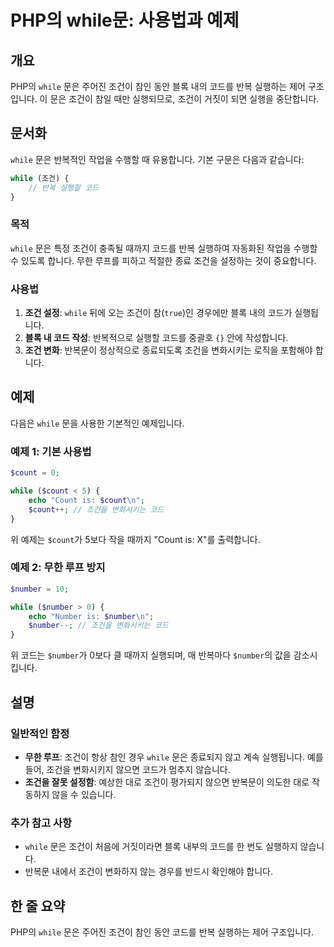 <!--
Meta Description: # PHP의 while문: 사용법과 예제 ## 개요 PHP의 `while` 문은 주어진 조건이 참인 동안 블록 내의 코드를 반복 실행하는 제어 구조입니다. 이 문은 조건이 참일 때만 실행되므로, 조건이 거짓이 되면 실행을 중단합니다. ## 문서화 `while` 문은 반...
Meta Keywords: while, 조건이, count, number, 조건을
-->

# PHP의 while문: 사용법과 예제

## 개요
PHP의 `while` 문은 주어진 조건이 참인 동안 블록 내의 코드를 반복 실행하는 제어 구조입니다. 이 문은 조건이 참일 때만 실행되므로, 조건이 거짓이 되면 실행을 중단합니다.

## 문서화
`while` 문은 반복적인 작업을 수행할 때 유용합니다. 기본 구문은 다음과 같습니다:

```php
while (조건) {
    // 반복 실행할 코드
}
```

### 목적
`while` 문은 특정 조건이 충족될 때까지 코드를 반복 실행하여 자동화된 작업을 수행할 수 있도록 합니다. 무한 루프를 피하고 적절한 종료 조건을 설정하는 것이 중요합니다.

### 사용법
1. **조건 설정**: `while` 뒤에 오는 조건이 참(`true`)인 경우에만 블록 내의 코드가 실행됩니다.
2. **블록 내 코드 작성**: 반복적으로 실행할 코드를 중괄호 `{}` 안에 작성합니다.
3. **조건 변화**: 반복문이 정상적으로 종료되도록 조건을 변화시키는 로직을 포함해야 합니다.

## 예제
다음은 `while` 문을 사용한 기본적인 예제입니다.

### 예제 1: 기본 사용법
```php
$count = 0;

while ($count < 5) {
    echo "Count is: $count\n";
    $count++; // 조건을 변화시키는 코드
}
```
위 예제는 `$count`가 5보다 작을 때까지 "Count is: X"를 출력합니다.

### 예제 2: 무한 루프 방지
```php
$number = 10;

while ($number > 0) {
    echo "Number is: $number\n";
    $number--; // 조건을 변화시키는 코드
}
```
위 코드는 `$number`가 0보다 클 때까지 실행되며, 매 반복마다 `$number`의 값을 감소시킵니다.

## 설명
### 일반적인 함정
- **무한 루프**: 조건이 항상 참인 경우 `while` 문은 종료되지 않고 계속 실행됩니다. 예를 들어, 조건을 변화시키지 않으면 코드가 멈추지 않습니다.
- **조건을 잘못 설정함**: 예상한 대로 조건이 평가되지 않으면 반복문이 의도한 대로 작동하지 않을 수 있습니다. 

### 추가 참고 사항
- `while` 문은 조건이 처음에 거짓이라면 블록 내부의 코드를 한 번도 실행하지 않습니다.
- 반복문 내에서 조건이 변화하지 않는 경우를 반드시 확인해야 합니다.

## 한 줄 요약
PHP의 `while` 문은 주어진 조건이 참인 동안 코드를 반복 실행하는 제어 구조입니다.
